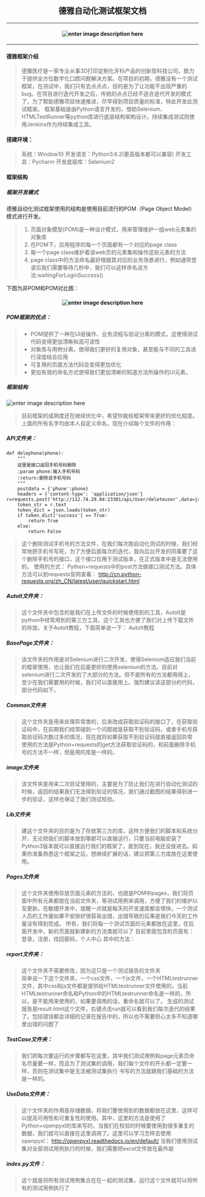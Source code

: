 
## <div align=center> **德雅自动化测试框架文档**</div>

----------
#### <div align=center>![enter image description here](http://images.gitbook.cn/2afa02d0-fa8d-11e7-98ba-49de68b07d22)</div>


----------

#### **德雅框架介绍**

> 德雅医疗是一家专业从事3D打印定制化牙科产品的创新型科技公司，致力于提供全方位数字化口腔问题解决方案。在项目的初期，德雅没有一个测试框架，在测试中，我们只有去点点点，目的是为了让功能不出现严重的bug。在项目进行迭代开发之后，传统的点点已经不适合迭代开发的模式了，为了帮助德雅项目快速推进，尽早得到项目质量的标准，特此开发此测试框架。
> 框架基础是由Python语言开发的，借助Selenium、HTMLTestRunner等python库进行底层结构架构设计。持续集成测试则使用Jenkins作为持续集成工具。

#### **搭建环境：**

> 系统：Window10
> 开发语言：Python3.6.2(更高版本都可以兼容)
> 开发工具：Pycharm
> 开发底层库：Selenium2

#### **框架结构**
#####  **框架开发模式**
德雅自动化测试框架使用的结构是使用目前流行的POM（Page Object Model）模式进行开发。

>  1. 页面对象模型(POM)是一种设计模式，用来管理维护一组web元素集的对象库
>  2. 在POM下，应用程序的每一个页面都有一个对应的page class
>  3. 每一个page class维护着该web页的元素集和操作这些元素的方法
>  4. page class中的方法命名最好根据其对应的业务场景进行，例如通常登录后我们需要等待几秒中，我们可以这样命名该方法:waitingForLoginSuccess().

下图为非POM和POM对比图：
#### <div align=center> ![enter image description here](http://images.gitbook.cn/218f5b80-fa8f-11e7-98ba-49de68b07d22)
##### **POM框架的优点：**

>  - POM提供了一种在UI层操作、业务流程与验证分离的模式，这使得测试代码变得更加清晰和高可读性
>  - 对象库与用例分离，使得我们更好的复用对象，甚至能与不同的工具进行深度结合应用
>  - 可复用的页面方法代码会变得更加优化
>  - 更加有效的命名方式使得我们更加清晰的知道方法所操作的UI元素。

#####  **框架结构**
![enter image description here](http://images.gitbook.cn/034be6b0-fa90-11e7-98ba-49de68b07d22)

> 目前框架的成熟度还在继续优化中，希望你能给框架带来更好的优化程度。 上面的所有名字均由本人自定义命名，现在介绍每个文件的作用：

#####  **API文件夹：**

    def delephone(phone):
        """
        这里是接口返回手机号码删除
        :param phone:输入手机号码
        :return:删除该手机号码
        """
        postdata = {'phone':phone}
        headers = {'content-type': 'application/json'}
    r=requests.post('http://112.74.29.84:23301/api/User/deleteuser',data=json.dumps(postdata),headers=headers)
        token_str = r.text
        token_dict = json.loads(token_str)
        if token_dict['success'] == True:
            return True
        else:
            return False

> 这个删除测试手机号的方法文件，在我们每次跑自动化测试的时候，我们经常地把手机号写死，为了方便后面每次的迭代，我向后台开发的同事要了这个删除手机号的接口，这个接口仅用于测试版本，在正式版本中是无法使用的。
> 使用的方式：
> Python+requests中的post方法做接口测试方法。具体方法可以到requests官网查看：
> http://cn.python-requests.org/zh_CN/latest/user/quickstart.html

#####  **Autolt文件夹：**

> 这个文件夹中包含的是我们在上传文件的时候使用到的工具，Autolt是python中经常用到的第三方工具，这个工具也方便了我们对上传下载文件的存放。关于Autolt教程，下面简单说一下：
> Autolt教程

#####  **BasePage文件夹：**

> 该文件夹的作用是对Selenium进行二次开发，使得Selenium适应我们当前的框架使用，也让我们在后面更好的使用selenium的方法。目前对selenium进行二次开发的了大部分的方法。但不是所有的方法都用得上，至少在我们需要用的时候，我们可以直接用上。强烈建议读这部分的代码，部分代码如下。

#####  **Common文件夹**

 
> 这个文件夹是用来处理异常类的，后来改成获取验证码的接口了，在获取验证码中，在前期我们经常碰到一个问题就是获取不到验证码，或者手机号获取验证码次数过多的情况，现在就将如果获取不到验证码就直接返回异常
> 使用的方法是Python+requests的get方法获取验证码的，和前面删除手机号的方法不一样，但是用的库是一样的。
#####  **image文件夹**
> 该文件夹是用来二次验证使用的，主要是为了防止我们在进行自动化测试的时候，返回的结果我们无法得到验证的情况，我们通过截图的结果得到进一步的验证，这样也保证了我们测试校验。

#####  **Lib文件夹**
> 建这个文件夹的目的是为了存放第三方的库，这样方便我们的脚本和系统分开，无论把我们的脚本放到哪都可以直接运行，只要当前电脑安装了Python3版本就可以直接运行我们的框架了。直到现在，我还没放进去。如果你准备熟悉这个框架之后，想继续扩展的话，建议把第三方库放在这里使用。

#####  **Pages文件夹**
 

> 这个文件夹使用存放页面元素的方法的，也就是POM中pages，我们将页面中所有元素都放在当前文件夹，等测试用例来调用，方便了我们的维护以及更新。在敏捷开发中，提醒一点就是每天的开发速度都会很快，一个测试人员的工作量如果不安排好很容易出错，出错导致的后果是我们今天的工作量没有得到完成。
> 所有，我们将每一个测试页面的元素都放在这里，在后面开发中，新的页面就新建新的方法类就可以了
> 目前里面包含的页面有：登录，注册，找回密码，个人中心 其中的方法：

#####  **report文件夹：**

> 这个文件夹不需要修改，因为这只是一个测试报告的文件夹  
> 简单说一下这个文件夹，一个css文件，一个js文件，一个HTMLtestrunner文件，其中css和js文件都是提供给HTMLtestrunner文件使用的，当前HTMLtestrunner命名和Python中的HTMLtestrunner命名是一样的，所以，是不能用来使用的，如果要调用的话，重命名就可以了。
> 生成的测试报告是result.html这个文件，右键点击run就可以看到我们每次迭代的结果了。包括错误都会详细的记录在报告中的，所以也不需要担心太多不知道哪里出错的问题了

#####  **TestCase文件夹：**
> 我们把每次要运行的步骤都写在这里，其中我们测试用例和page元素页命名尽量要一样，而且为了测试集的调用，我们每个文件的开头都一定要一样，否则在测试集中是无法被测试集执行
> 书写的方法就跟我们基础的方法是一样的。

#####  **UseData文件夹：**

> 这个文件夹的作用是存储数据，将我们要使用到的数据都放在这里，这样可以提高可用性和可重复性的使用。其中，这里的方法是使用了Python+openpyxl的库来写的，当我们在校验的时候要使用到很多重复的数据，我们就可以直接在这里调用了。这里可以学习怎样去使用openpyxl：
> http://openpyxl.readthedocs.io/en/default/
> 当我们使用测试集对全部测试用例执行的时候，我们需要把excel文件放在最外层

#####  **index.py文件：**

> 这个就是将所有测试用例集合在在一起的测试集，运行这个文件就可以将所有的测试用例执行了




